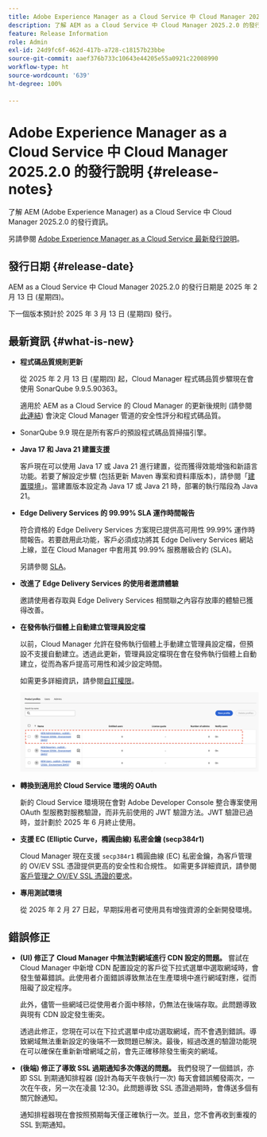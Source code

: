```yaml
---
title: Adobe Experience Manager as a Cloud Service 中 Cloud Manager 2025.2.0 的發行說明
description: 了解 AEM as a Cloud Service 中 Cloud Manager 2025.2.0 的發行資訊。
feature: Release Information
role: Admin
exl-id: 24d9fc6f-462d-417b-a728-c18157b23bbe
source-git-commit: aaef376b733c10643e44205e55a0921c22008990
workflow-type: ht
source-wordcount: '639'
ht-degree: 100%

---
```


# Adobe Experience Manager as a Cloud Service 中 Cloud Manager 2025.2.0 的發行說明 {#release-notes}

<!-- https://wiki.corp.adobe.com/pages/viewpage.action?pageId=3389843928 -->

了解 AEM (Adobe Experience Manager) as a Cloud Service 中 Cloud Manager 2025.2.0 的發行資訊。


另請參閱 [Adobe Experience Manager as a Cloud Service 最新發行說明](/help/release-notes/release-notes-cloud/release-notes-current.md)。

## 發行日期 {#release-date}

AEM as a Cloud Service 中 Cloud Manager 2025.2.0 的發行日期是 2025 年 2 月 13 日 (星期四)。

下一個版本預計於 2025 年 3 月 13 日 (星期四) 發行。

## 最新資訊 {#what-is-new}

* **程式碼品質規則更新**

  從 2025 年 2 月 13 日 (星期四) 起，Cloud Manager 程式碼品質步驟現在會使用 SonarQube 9.9.5.90363。

  適用於 AEM as a Cloud Service 的 Cloud Manager 的更新後規則 (請參閱[此連結](/help/implementing/cloud-manager/code-quality-testing.md#understanding-code-quality-rules)) 會決定 Cloud Manager 管道的安全性評分和程式碼品質。

* SonarQube 9.9 現在是所有客戶的預設程式碼品質掃描引擎。

* **Java 17 和 Java 21 建置支援**

  客戶現在可以使用 Java 17 或 Java 21 進行建置，從而獲得效能增強和新語言功能。若要了解設定步驟 (包括更新 Maven 專案和資料庫版本)，請參閱「[建置環境](/help/implementing/cloud-manager/getting-access-to-aem-in-cloud/build-environment-details.md)」。當建置版本設定為 Java 17 或 Java 21 時，部署的執行階段為 Java 21。

* **Edge Delivery Services 的 99.99% SLA 運作時間報告**

  符合資格的 Edge Delivery Services 方案現已提供高可用性 99.99% 運作時間報告。若要啟用此功能，客戶必須成功將其 Edge Delivery Services 網站上線，並在 Cloud Manager 中套用其 99.99% 服務層級合約 (SLA)。

  另請參閱 [SLA](/help/implementing/cloud-manager/getting-access-to-aem-in-cloud/creating-production-programs.md#sla)。

* **改進了 Edge Delivery Services 的使用者邀請體驗**

  邀請使用者存取與 Edge Delivery Services 相關聯之內容存放庫的體驗已獲得改善。<!-- CMGR-65331 -->

* **在發佈執行個體上自動建立管理員設定檔**

  以前，Cloud Manager 允許在發佈執行個體上手動建立管理員設定檔，但預設不支援自動建立。透過此更新，管理員設定檔現在會在發佈執行個體上自動建立，從而為客戶提高可用性和減少設定時間。

  如需更多詳細資訊，請參閱[自訂權限](/help/implementing/cloud-manager/custom-permissions.md)。

  ![管道活動篩選](/help/implementing/cloud-manager/release-notes/assets/product-profiles.png)

* **轉換到適用於 Cloud Service 環境的 OAuth**

  新的 Cloud Service 環境現在會對 Adobe Developer Console 整合專案使用 OAuth 型服務對服務驗證，而非先前使用的 JWT 驗證方法。JWT 驗證已過時，並計劃於 2025 年 6 月終止使用。

* **支援 EC (Elliptic Curve，橢圓曲線) 私密金鑰 (secp384r1)**

  Cloud Manager 現在支援 `secp384r1` 橢圓曲線 (EC) 私密金鑰，為客戶管理的 OV/EV SSL 憑證提供更高的安全性和合規性。
如需更多詳細資訊，請參閱[客戶管理之 OV/EV SSL 憑證的要求](/help/implementing/cloud-manager/managing-ssl-certifications/introduction-to-ssl-certificates.md#requirements)。<!-- CMGR-63636 -->

* **專用測試環境**

  從 2025 年 2 月 27 日起，早期採用者可使用具有增強資源的全新開發環境。


<!--
## Early adoption program {#early-adoption}

Be a part of Cloud Manager's early adoption program and have a chance to test upcoming features. -->


## 錯誤修正

* **(UI) 修正了 Cloud Manager 中無法對網域進行 CDN 設定的問題。**
嘗試在 Cloud Manager 中新增 CDN 配置設定的客戶從下拉式選單中選取網域時，會發生螢幕錯誤。此使用者介面錯誤導致無法在生產環境中進行網域對應，從而阻礙了設定程序。

  此外，儘管一些網域已從使用者介面中移除，仍無法在後端存取。此問題導致與現有 CDN 設定發生衝突。

  透過此修正，您現在可以在下拉式選單中成功選取網域，而不會遇到錯誤。導致網域無法重新設定的後端不一致問題已解決。最後，經過改進的驗證功能現在可以確保在重新新增網域之前，會先正確移除發生衝突的網域。<!-- CMGR-64888 -->
* **(後端) 修正了導致 SSL 過期通知多次傳送的問題。**
我們發現了一個錯誤，亦即 SSL 到期通知排程器 (設計為每天午夜執行一次) 每天會錯誤觸發兩次，一次在午夜，另一次在凌晨 12:30。此問題導致 SSL 憑證過期時，會傳送多個有關冗餘通知。

  通知排程器現在會按照預期每天僅正確執行一次。並且，您不會再收到重複的 SSL 到期通知。<!-- CMGR-64748 -->




<!-- ## Known issues {#known-issues} -->
